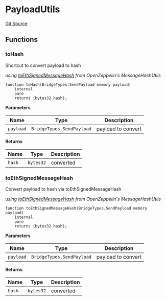 # PayloadUtils
[Git Source](https://github.com/ambrosus/token-bridge/blob/1106b61cbc37ad86299178c6d334722a2ad64d7d/contracts/utils/PayloadUtils.sol)


## Functions
### toHash

Shortcut to convert payload to hash

*using [toEthSignedMessageHash](https://docs.openzeppelin.com/contracts/5.x/api/utils#MessageHashUtils-toEthSignedMessageHash-bytes32-) from OpenZeppelin's MessageHashUtils*


```solidity
function toHash(BridgeTypes.SendPayload memory payload)
    internal
    pure
    returns (bytes32 hash);
```
**Parameters**

|Name|Type|Description|
|----|----|-----------|
|`payload`|`BridgeTypes.SendPayload`|payload to convert|

**Returns**

|Name|Type|Description|
|----|----|-----------|
|`hash`|`bytes32`|converted|


### toEthSignedMessageHash

Convert payload to hash via toEthSignedMessageHash

*using [toEthSignedMessageHash](https://docs.openzeppelin.com/contracts/5.x/api/utils#MessageHashUtils-toEthSignedMessageHash-bytes32-) from OpenZeppelin's MessageHashUtils*


```solidity
function toEthSignedMessageHash(BridgeTypes.SendPayload memory payload)
    internal
    pure
    returns (bytes32 hash);
```
**Parameters**

|Name|Type|Description|
|----|----|-----------|
|`payload`|`BridgeTypes.SendPayload`|payload to convert|

**Returns**

|Name|Type|Description|
|----|----|-----------|
|`hash`|`bytes32`|converted|


